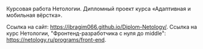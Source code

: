 Курсовая работа Нетологии.
Дипломный проект курса «Адаптивная и мобильная вёрстка».

Ссылка на сайт: https://ibragim066.github.io/Diplom-Netology/.
Ссылка на курс Нетологии, "Фронтенд-разработчика с нуля до middle": https://netology.ru/programs/front-end.
